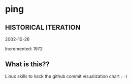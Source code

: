 # ping

## HISTORICAL ITERATION
2002-10-26

Incremented: 1972

## What is this?? 
Linux skills to hack the github commit visualization chart `;-)`
